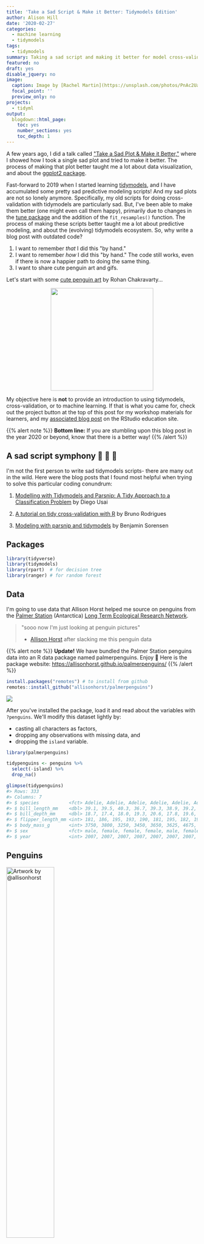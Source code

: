 ```yaml
---
title: 'Take a Sad Script & Make it Better: Tidymodels Edition'
author: Alison Hill
date: '2020-02-27'
categories:
  - machine learning
  - tidymodels
tags:
  - tidymodels
summary: Taking a sad script and making it better for model cross-validation.
featured: no
draft: yes
disable_jquery: no
image:
  caption: Image by [Rachel Martin](https://unsplash.com/photos/PnAc2UaeqII)
  focal_point: ''
  preview_only: no
projects:
  - tidyml
output:
  blogdown::html_page:
    toc: yes
    number_sections: yes
    toc_depth: 1
---
```





A few years ago, I did a talk called ["Take a Sad Plot & Make it Better,"](/talk/2018-ohsu-sad-plot-better/) where I showed how I took a single sad plot and tried to make it better. The process of making that plot better taught me a lot about data visualization, and about the [ggplot2 package](https://ggplot2.tidyverse.org/). 

Fast-forward to 2019 when I started learning [tidymodels](https://github.com/tidymodels/), and I have accumulated some pretty sad predictive modeling scripts! And my sad plots are not so lonely anymore. Specifically, my old scripts for doing cross-validation with tidymodels are particularly sad. But, I've been able to make them better (one might even call them happy), primarily due to changes in the [tune package](https://tidymodels.github.io/tune/) and the addition of the `fit_resamples()` function. The process of making these scripts better taught me a lot about predictive modeling, and about the (evolving) tidymodels ecosystem. So, why write a blog post with outdated code?

1. I want to remember *that* I did this "by hand."
1. I want to remember *how* I did this "by hand." The code still works, even if there is now a happier path to doing the same thing.
1. I want to share cute penguin art and gifs.

Let's start with some [cute penguin art](http://www.greenhumour.com/2018/04/penguins-of-world.html) by Rohan Chakravarty...

<a href="http://www.greenhumour.com/2018/04/penguins-of-world.html" target="_blank"><img src="penguins-of-the-world.JPG" width="270" style="display: block; margin: auto;" /></a>


My objective here is **not** to provide an introduction to using tidymodels, cross-validation, or to machine learning. If that is what you came for, check out the project button at the top of this post for my workshop materials for learners, and my [associated blog post](https://education.rstudio.com/blog/2020/02/conf20-intro-ml/) on the RStudio education site.

{{% alert note %}}
**Bottom line:** If you are stumbling upon this blog post in the year 2020 or beyond, know that there is a better way!
{{% /alert %}}

## A sad script symphony 🎻 🎷 🎹

I'm not the first person to write sad tidymodels scripts- there are many out in the wild. Here were the blog posts that I found most helpful when trying to solve this particular coding conundrum:

1. [Modelling with Tidymodels and Parsnip: A Tidy Approach to a Classification Problem](https://towardsdatascience.com/modelling-with-tidymodels-and-parsnip-bae2c01c131c) by Diego Usai

1. [A tutorial on tidy cross-validation with R](https://www.brodrigues.co/blog/2018-11-25-tidy_cv/) by Bruno Rodrigues

1. [Modeling with parsnip and tidymodels](https://www.benjaminsorensen.me/post/modeling-with-parsnip-and-tidymodels/) by Benjamin Sorensen

## Packages


```r
library(tidyverse)
library(tidymodels)
library(rpart)  # for decision tree
library(ranger) # for random forest
```



## Data

I'm going to use data that Allison Horst helped me source on penguins from the [Palmer Station](https://en.wikipedia.org/wiki/Palmer_Station) (Antarctica) [Long Term Ecological Research Network](https://lternet.edu/).

> "sooo now I'm just looking at penguin pictures"
> - [Allison Horst](https://twitter.com/allison_horst?lang=en) after slacking me this penguin data


{{% alert note %}}
**Update!** We have bundled the Palmer Station penguins data into an R data package named palmerpenguins. Enjoy :penguin: Here is the package website: https://allisonhorst.github.io/palmerpenguins/
{{% /alert %}}


```r
install.packages("remotes") # to install from github
remotes::install_github("allisonhorst/palmerpenguins")
```

![](https://allisonhorst.github.io/palmerpenguins/reference/figures/logo.png)


After you've installed the package, load it and read about the variables with `?penguins`. We'll modify this dataset lightly by:

+ casting all characters as factors,
+ dropping any observations with missing data, and 
+ dropping the `island` variable.


```r
library(palmerpenguins)

tidypenguins <- penguins %>% 
  select(-island) %>% 
  drop_na()

glimpse(tidypenguins)
#> Rows: 333
#> Columns: 7
#> $ species           <fct> Adelie, Adelie, Adelie, Adelie, Adelie, Adelie, Adel~
#> $ bill_length_mm    <dbl> 39.1, 39.5, 40.3, 36.7, 39.3, 38.9, 39.2, 41.1, 38.6~
#> $ bill_depth_mm     <dbl> 18.7, 17.4, 18.0, 19.3, 20.6, 17.8, 19.6, 17.6, 21.2~
#> $ flipper_length_mm <int> 181, 186, 195, 193, 190, 181, 195, 182, 191, 198, 18~
#> $ body_mass_g       <int> 3750, 3800, 3250, 3450, 3650, 3625, 4675, 3200, 3800~
#> $ sex               <fct> male, female, female, female, male, female, male, fe~
#> $ year              <int> 2007, 2007, 2007, 2007, 2007, 2007, 2007, 2007, 2007~
```

## Penguins

<div class="figure">
<img src="https://allisonhorst.github.io/palmerpenguins/man/figures/lter_penguins.png" alt="Artwork by @allisonhorst" width="50%" />
<p class="caption">Figure 1: Artwork by @allisonhorst</p>
</div>


This data included structural size measurements of penguins like their bill length, flipper length, and body mass. It also included each penguin's species and sex. I'm going to use this data to try to predict penguin body mass. Sadly, we only have data for three distinct penguin species:


```r
tidypenguins %>% 
  count(species)
#> # A tibble: 3 x 2
#>   species       n
#>   <fct>     <int>
#> 1 Adelie      146
#> 2 Chinstrap    68
#> 3 Gentoo      119
```

Here is a lineup:

<img src="https://www.bas.ac.uk/wp-content/uploads/2015/04/Penguin-heights.jpg" style="display: block; margin: auto;" />

From: https://www.bas.ac.uk/about/antarctica/wildlife/penguins/

Looks like we have data for 3 of the smaller penguin species (of those pictured here).

First, let's build a simple linear regression model to predict body mass from flipper length.


```r
ggplot(tidypenguins, aes(x = flipper_length_mm, y = body_mass_g)) +
  geom_point(color = "salmon", size = 3, alpha = .9) +
  geom_smooth(method = "lm") +
  theme_penguin()
```

<img src="figs/unnamed-chunk-9-1.png" width="672" />

Not bad! Looks promising. To actually fit a linear regression model, you might be used to something like this in R:


```r
penguin_mod <- lm(body_mass_g ~ flipper_length_mm, data = tidypenguins)
summary(penguin_mod)
#> 
#> Call:
#> lm(formula = body_mass_g ~ flipper_length_mm, data = tidypenguins)
#> 
#> Residuals:
#>      Min       1Q   Median       3Q      Max 
#> -1057.33  -259.79   -12.24   242.97  1293.89 
#> 
#> Coefficients:
#>                   Estimate Std. Error t value Pr(>|t|)    
#> (Intercept)       -5872.09     310.29  -18.93   <2e-16 ***
#> flipper_length_mm    50.15       1.54   32.56   <2e-16 ***
#> ---
#> Signif. codes:  0 '***' 0.001 '**' 0.01 '*' 0.05 '.' 0.1 ' ' 1
#> 
#> Residual standard error: 393.3 on 331 degrees of freedom
#> Multiple R-squared:  0.7621,	Adjusted R-squared:  0.7614 
#> F-statistic:  1060 on 1 and 331 DF,  p-value: < 2.2e-16
```

But we aren't going to stick with this. We are going to use tidymodels, with the goal of generating accurate predictions for future, yet-to-be-seen penguins.

![](https://media.giphy.com/media/C0EYVrLCgnYdy/giphy.gif)

## tidymodels 101

The code provided in the section below is *not* particularly sad 🐧. If you are embarking on learning tidymodels, you'll need to use this same kind of code as the building blocks for any predictive modeling pipeline.

### Parsnip: build the model

This step is really three, using only the [parsnip package](https://tidymodels.github.io/parsnip/):


```r
lm_spec <- 
  linear_reg() %>%       # pick model
  set_engine("lm") %>%   # set engine
  set_mode("regression") # set mode

lm_spec
#> Linear Regression Model Specification (regression)
#> 
#> Computational engine: lm
```

Things that are missing: data (we haven't touched it yet) and a formula (no data, no variables, no twiddle `~`). This is an *abstract* model specification. See other possible parsnip models [here](https://tidymodels.github.io/parsnip/articles/articles/Models.html).

### Recipe: not happening here, folks

This is where you would normally insert some code for feature engineering using the [recipes package](https://tidymodels.github.io/recipes/). But previously this required functions named `prep()`, `bake()`, `juice()`- so I'm willfully ignoring that for now. There will be no recipes involving penguins.

![](https://media.giphy.com/media/H4uE6w9G1uK4M/giphy.gif)

### Rsample: initial split

We'll use the [rsample package](https://tidymodels.github.io/rsample/) to split (*ayee! I promise no penguins were hurt in the writing of this blog post*) the penguins up into two datasets: training and testing. If you are unfamiliar with this practice, read up on [the holdout method](https://sebastianraschka.com/blog/2016/model-evaluation-selection-part1.html#resubstitution-validation-and-the-holdout-method).


```r
penguin_split <- initial_split(tidypenguins, strata = species)
penguin_train <- training(penguin_split)
penguin_test  <- testing(penguin_split)
```

### Fitting the model once

Fitting a single model once is...not *exactly* the hardest part. 

![](https://media.giphy.com/media/4KALRmOb8uwbC/giphy.gif)

This is essentially the workflow from this [early blog post](https://rviews.rstudio.com/2019/06/19/a-gentle-intro-to-tidymodels/).


```r
set.seed(0)

lm_spec %>% 
  
  # train: get fitted model
  fit(body_mass_g ~ ., data = penguin_train) %>% 
  
  # test: get predictions
  predict(new_data = penguin_test) %>% 
  
  # compare: get metrics
  bind_cols(penguin_test) %>% 
  rmse(truth = body_mass_g, estimate = .pred)
#> # A tibble: 1 x 3
#>   .metric .estimator .estimate
#>   <chr>   <chr>          <dbl>
#> 1 rmse    standard        265.
```


### Fitting the model with a function

If you squint, you might see that I could make this into a function like below:


```r
get_rmse <- function(model_spec, split) {
  
  model_spec %>% 
    
    # train: get fitted model
    fit(body_mass_g ~ ., data = training(split)) %>% 
    
    # test: get predictions
    predict(new_data = testing(split)) %>% 
    
    # compare: get metrics
    bind_cols(testing(split)) %>% 
    rmse(truth = body_mass_g, estimate = .pred)
  
}
```

And I could use it to fit a linear regression model:


```r
set.seed(0)
get_rmse(model_spec = lm_spec, split = penguin_split)
#> # A tibble: 1 x 3
#>   .metric .estimator .estimate
#>   <chr>   <chr>          <dbl>
#> 1 rmse    standard        265.
```

I could also build up a tibble that includes the results, if I wanted to save the predicted values, for example:


```r
get_preds <- function(model_spec, split){
  
  # train: get fitted model
  fit_model <- model_spec %>% 
    fit(body_mass_g ~ ., data = training(split))
  
  # test: get predictions
  preds <- fit_model %>% 
    predict(new_data = testing(split)) %>% 
    bind_cols(testing(split) %>% select(body_mass_g, species))

  preds
}

set.seed(0)
penguin_preds <- get_preds(model_spec = lm_spec, split = penguin_split)
```

Then I can work with the predicted values, like plotting the fitted body mass estimates against the residuals.


```r
ggplot(penguin_preds, aes(x = .pred, y = (.pred - body_mass_g))) +
  geom_point(aes(colour = species), size = 3, alpha = .8) +
  geom_smooth(method = "lm") +
  theme_penguin() +
  scico::scale_colour_scico_d(end = .8) +
  ggtitle("Residuals vs Fitted")
#> `geom_smooth()` using formula 'y ~ x'
#> Warning in grid.Call(C_textBounds, as.graphicsAnnot(x$label), x$x, x$y, : font
#> family not found in Windows font database

#> Warning in grid.Call(C_textBounds, as.graphicsAnnot(x$label), x$x, x$y, : font
#> family not found in Windows font database
#> Warning in grid.Call(C_stringMetric, as.graphicsAnnot(x$label)): font family not
#> found in Windows font database
#> Warning in grid.Call(C_textBounds, as.graphicsAnnot(x$label), x$x, x$y, : font
#> family not found in Windows font database

#> Warning in grid.Call(C_textBounds, as.graphicsAnnot(x$label), x$x, x$y, : font
#> family not found in Windows font database

#> Warning in grid.Call(C_textBounds, as.graphicsAnnot(x$label), x$x, x$y, : font
#> family not found in Windows font database

#> Warning in grid.Call(C_textBounds, as.graphicsAnnot(x$label), x$x, x$y, : font
#> family not found in Windows font database

#> Warning in grid.Call(C_textBounds, as.graphicsAnnot(x$label), x$x, x$y, : font
#> family not found in Windows font database

#> Warning in grid.Call(C_textBounds, as.graphicsAnnot(x$label), x$x, x$y, : font
#> family not found in Windows font database

#> Warning in grid.Call(C_textBounds, as.graphicsAnnot(x$label), x$x, x$y, : font
#> family not found in Windows font database

#> Warning in grid.Call(C_textBounds, as.graphicsAnnot(x$label), x$x, x$y, : font
#> family not found in Windows font database

#> Warning in grid.Call(C_textBounds, as.graphicsAnnot(x$label), x$x, x$y, : font
#> family not found in Windows font database

#> Warning in grid.Call(C_textBounds, as.graphicsAnnot(x$label), x$x, x$y, : font
#> family not found in Windows font database
#> Warning in grid.Call.graphics(C_text, as.graphicsAnnot(x$label), x$x, x$y, :
#> font family not found in Windows font database
#> Warning in grid.Call(C_textBounds, as.graphicsAnnot(x$label), x$x, x$y, : font
#> family not found in Windows font database

#> Warning in grid.Call(C_textBounds, as.graphicsAnnot(x$label), x$x, x$y, : font
#> family not found in Windows font database

#> Warning in grid.Call(C_textBounds, as.graphicsAnnot(x$label), x$x, x$y, : font
#> family not found in Windows font database
```

<img src="figs/unnamed-chunk-17-1.png" width="672" />

```r

# compare: get metrics
penguin_preds %>% 
  rmse(truth = body_mass_g, estimate = .pred)
#> # A tibble: 1 x 3
#>   .metric .estimator .estimate
#>   <chr>   <chr>          <dbl>
#> 1 rmse    standard        265.
```


Or I could fit a regression tree model with a new model spec:


```r
# regression tree model spec
rt_spec <-
  decision_tree() %>% 
  set_engine("rpart") %>% 
  set_mode("regression")

# get rmse
set.seed(0)
get_preds(model_spec = rt_spec, 
          split = penguin_split) %>% 
  rmse(truth = body_mass_g, estimate = .pred)
#> # A tibble: 1 x 3
#>   .metric .estimator .estimate
#>   <chr>   <chr>          <dbl>
#> 1 rmse    standard        311.
```

Or a random forest:

```r
# random forest model spec
rf_spec <-
  rand_forest() %>% 
  set_engine("ranger") %>% 
  set_mode("regression")

# get rmse
set.seed(0)
get_preds(model_spec = rf_spec, 
          split = penguin_split) %>% 
  rmse(truth = body_mass_g, estimate = .pred)
#> # A tibble: 1 x 3
#>   .metric .estimator .estimate
#>   <chr>   <chr>          <dbl>
#> 1 rmse    standard        294.
```

But, unfortunately, I shouldn't be predicting with the test set over and over again like this. It isn't good practice to predict with the test set > 1 time. What is a good predictive modeler to do? I should be saving (holding out) the test set and use it to generate predictions exactly once, at the very end &mdash; after I've compared different models, selected my features, and tuned my hyperparameters. How do you do this? You do [cross-validation](https://sebastianraschka.com/blog/2016/model-evaluation-selection-part3.html) with the training set, and you leave the testing set for [*the very last fit you do*](https://tidymodels.github.io/tune/reference/last_fit.html).

![](https://media.giphy.com/media/uwlDAujt3w9mU/giphy.gif)

## Hey Jude, don't make it sad 🎶

Now, for the 😭 part- let's add cross-validation! To do this, we'll use a function called [`rsample::vfold_cv()`](https://tidymodels.github.io/rsample/reference/vfold_cv.html).


```r
# add the cv step here
set.seed(0)
penguin_folds <- vfold_cv(data = penguin_train, strata = "species")

penguin_folds
#> #  10-fold cross-validation using stratification 
#> # A tibble: 10 x 2
#>    splits           id    
#>    <list>           <chr> 
#>  1 <split [223/26]> Fold01
#>  2 <split [224/25]> Fold02
#>  3 <split [224/25]> Fold03
#>  4 <split [224/25]> Fold04
#>  5 <split [224/25]> Fold05
#>  6 <split [224/25]> Fold06
#>  7 <split [224/25]> Fold07
#>  8 <split [224/25]> Fold08
#>  9 <split [224/25]> Fold09
#> 10 <split [226/23]> Fold10
```


The process of training, testing, and computing metrics gets a lot harder when you need to do this across 10 folds, each with a different data split. I eventually worked out three approaches, which I show below. All require some level of comfort with iteration using the [purrr package](https://purrr.tidyverse.org/).

### Function with minimal purrr-ing

This approach is essentially a mega-function, that we then use purrr to map across each fold.

I'm going to change a few things from my previous `get_preds()` function:

1. `training(split)` -> `analysis(split)` 
1. `testing(split)` -> `assessment(split)`
1. I also added the `rsample::add_resample_id()` function to keep track of the fold number.
1. I saved the predictions now as a list column.

To build up this function, my strategy was to figure out how to work with one fold, then I knew I'd be able to use `purrr::map_df()` to apply it across multiple folds.


```r
# Figure it out for one fold
get_fold_results <- function(model_spec, split){
  
  # train: get fitted model for each fold
  fits <- model_spec %>% 
    fit(body_mass_g ~ ., data = analysis(split))
  
  # test: get predictions on for each fold
  preds <- fits %>% 
    predict(new_data = assessment(split)) %>% 
    bind_cols(assessment(split)) 
  
  # compare: compute metric for each fold
  rmse <- assessment(split)  %>% 
    summarize(rmse = rmse_vec(truth = body_mass_g, 
                              estimate = preds$.pred))
  
  rmse %>% 
    # add fold identifier column
    rsample::add_resample_id(split = split) %>% 
    as_tibble() %>% 
    # add predictions
    mutate(preds = list(preds))
}
```

I tried this function with a single fold first:


```r
set.seed(0)
get_fold_results(
    split      = penguin_folds$splits[[1]], 
    model_spec = rt_spec
  )
#> # A tibble: 1 x 3
#>    rmse id     preds            
#>   <dbl> <chr>  <list>           
#> 1  304. Fold01 <tibble [26 x 8]>
```

Next, I used purrr- but just once. The function `get_fold_results` is doing **most** of the work for us, but I needed purrr to map it across each fold.


```r
set.seed(0)
kfold_results <- 
  map_df(
    penguin_folds$splits, 
    ~get_fold_results(.x, model = rt_spec))
kfold_results
#> # A tibble: 10 x 3
#>     rmse id     preds            
#>    <dbl> <chr>  <list>           
#>  1  304. Fold01 <tibble [26 x 8]>
#>  2  301. Fold02 <tibble [25 x 8]>
#>  3  286. Fold03 <tibble [25 x 8]>
#>  4  320. Fold04 <tibble [25 x 8]>
#>  5  301. Fold05 <tibble [25 x 8]>
#>  6  395. Fold06 <tibble [25 x 8]>
#>  7  339. Fold07 <tibble [25 x 8]>
#>  8  328. Fold08 <tibble [25 x 8]>
#>  9  256. Fold09 <tibble [25 x 8]>
#> 10  318. Fold10 <tibble [23 x 8]>
```

Here we are still left with 10 RMSE values- one for each of the 10 folds. We don't care too much about by fold- the power is in the aggregate. Specifically, we mainly care about the central tendency and spread of these RMSE values. Let's finish by combining (or aggregating) these metrics.


```r
kfold_results %>% 
  summarize(mean_rmse = mean(rmse), sd_rmse = sd(rmse))
#> # A tibble: 1 x 2
#>   mean_rmse sd_rmse
#>       <dbl>   <dbl>
#> 1      315.    36.6
```

So, this works. But, can you imagine doing it again? Without errors? Can you imagine teaching it?

![](https://media.giphy.com/media/bmGmHZ5khMjN6/giphy.gif)


### Purrr-to-the-max

This approach is `purrr::map()` (and friends) on steriods. We use vanilla `map()`, `map2()`, *and* `map2_dbl()` here. We also use [anonymous functions as a formula](https://jennybc.github.io/purrr-tutorial/ls03_map-function-syntax.html#anonymous_function,_formula), *and* the pipe operator within those anonymous functions.


```r
set.seed(0)
penguin_res <- penguin_folds %>% 
  mutate(
    
    # train: get fitted model for each fold
    train_set  = map(splits, analysis),
    fit_models = map(train_set, ~rt_spec %>% 
                                    fit(body_mass_g ~ ., 
                                        data = .x)),
    
    # test: get predictions for each fold
    test_set   = map(splits, assessment),
    estimates  = map2(fit_models, 
                      test_set, 
                      ~.x %>% 
                        predict(.y)),
    
    # compare: compute metric for each fold
    rmse       = map2_dbl(test_set, 
                          estimates, 
                          ~rmse_vec(truth = .x$body_mass_g, 
                                    estimate = .y$.pred))
  )

penguin_res
#> #  10-fold cross-validation using stratification 
#> # A tibble: 10 x 7
#>    splits           id     train_set    fit_models test_set    estimates    rmse
#>    <list>           <chr>  <list>       <list>     <list>      <list>      <dbl>
#>  1 <split [223/26]> Fold01 <tibble [22~ <fit[+]>   <tibble [2~ <tibble [2~  304.
#>  2 <split [224/25]> Fold02 <tibble [22~ <fit[+]>   <tibble [2~ <tibble [2~  301.
#>  3 <split [224/25]> Fold03 <tibble [22~ <fit[+]>   <tibble [2~ <tibble [2~  286.
#>  4 <split [224/25]> Fold04 <tibble [22~ <fit[+]>   <tibble [2~ <tibble [2~  320.
#>  5 <split [224/25]> Fold05 <tibble [22~ <fit[+]>   <tibble [2~ <tibble [2~  301.
#>  6 <split [224/25]> Fold06 <tibble [22~ <fit[+]>   <tibble [2~ <tibble [2~  395.
#>  7 <split [224/25]> Fold07 <tibble [22~ <fit[+]>   <tibble [2~ <tibble [2~  339.
#>  8 <split [224/25]> Fold08 <tibble [22~ <fit[+]>   <tibble [2~ <tibble [2~  328.
#>  9 <split [224/25]> Fold09 <tibble [22~ <fit[+]>   <tibble [2~ <tibble [2~  256.
#> 10 <split [226/23]> Fold10 <tibble [22~ <fit[+]>   <tibble [2~ <tibble [2~  318.

penguin_res %>% 
  summarise(mean_rmse = mean(rmse), sd_rmse = sd(rmse))
#> # A tibble: 1 x 2
#>   mean_rmse sd_rmse
#>       <dbl>   <dbl>
#> 1      315.    36.6
```



### The purrr mash-up

Another way I worked out was largely after reviewing Max's slides from previous workshops. This is basically a mash-up of my previous two approaches, where we write laser-focused functions that each do one thing, then use purrr to apply those functions across the folds. This way is nice(r) for showing in slides as you can incrementally build up the results table. Let's see this sad script in action...

#### Round 1


```r
set.seed(0) # for reproducibility

# train: get fitted model for a split
get_fits <- function(split, model_spec){
  model_spec %>% 
    fit(body_mass_g ~ ., 
        data = analysis(split))
}

# train: get fitted models across folds
penguin_purrr <- penguin_folds %>% 
  mutate(rt_fits = map(splits, get_fits, rt_spec))

penguin_purrr
#> #  10-fold cross-validation using stratification 
#> # A tibble: 10 x 3
#>    splits           id     rt_fits 
#>    <list>           <chr>  <list>  
#>  1 <split [223/26]> Fold01 <fit[+]>
#>  2 <split [224/25]> Fold02 <fit[+]>
#>  3 <split [224/25]> Fold03 <fit[+]>
#>  4 <split [224/25]> Fold04 <fit[+]>
#>  5 <split [224/25]> Fold05 <fit[+]>
#>  6 <split [224/25]> Fold06 <fit[+]>
#>  7 <split [224/25]> Fold07 <fit[+]>
#>  8 <split [224/25]> Fold08 <fit[+]>
#>  9 <split [224/25]> Fold09 <fit[+]>
#> 10 <split [226/23]> Fold10 <fit[+]>
```

#### Round 2


```r
# test: get predictions for a split
get_preds <- function(split, fit_df) {
  
  fit_df %>% 
    predict(new_data = assessment(split)) %>% 
    bind_cols(assessment(split))
  
}

# test: get predictions across folds
penguin_purrr <- penguin_purrr %>% 
  mutate(rt_preds = map2(splits, rt_fits, get_preds))

penguin_purrr
#> #  10-fold cross-validation using stratification 
#> # A tibble: 10 x 4
#>    splits           id     rt_fits  rt_preds         
#>    <list>           <chr>  <list>   <list>           
#>  1 <split [223/26]> Fold01 <fit[+]> <tibble [26 x 8]>
#>  2 <split [224/25]> Fold02 <fit[+]> <tibble [25 x 8]>
#>  3 <split [224/25]> Fold03 <fit[+]> <tibble [25 x 8]>
#>  4 <split [224/25]> Fold04 <fit[+]> <tibble [25 x 8]>
#>  5 <split [224/25]> Fold05 <fit[+]> <tibble [25 x 8]>
#>  6 <split [224/25]> Fold06 <fit[+]> <tibble [25 x 8]>
#>  7 <split [224/25]> Fold07 <fit[+]> <tibble [25 x 8]>
#>  8 <split [224/25]> Fold08 <fit[+]> <tibble [25 x 8]>
#>  9 <split [224/25]> Fold09 <fit[+]> <tibble [25 x 8]>
#> 10 <split [226/23]> Fold10 <fit[+]> <tibble [23 x 8]>
```


#### aaaand Round 3


```r
# compare: compute metric for a split
get_rmse <- function(pred_df) {
  
  pred_df %>% 
    rmse(truth    = body_mass_g, 
         estimate = .pred) %>% 
    pluck(".estimate")
  
}

# compare: compute metric across folds
penguin_purrr <- penguin_purrr %>% 
  mutate(rt_rmse = map_dbl(rt_preds, get_rmse))

penguin_purrr
#> #  10-fold cross-validation using stratification 
#> # A tibble: 10 x 5
#>    splits           id     rt_fits  rt_preds          rt_rmse
#>    <list>           <chr>  <list>   <list>              <dbl>
#>  1 <split [223/26]> Fold01 <fit[+]> <tibble [26 x 8]>    304.
#>  2 <split [224/25]> Fold02 <fit[+]> <tibble [25 x 8]>    301.
#>  3 <split [224/25]> Fold03 <fit[+]> <tibble [25 x 8]>    286.
#>  4 <split [224/25]> Fold04 <fit[+]> <tibble [25 x 8]>    320.
#>  5 <split [224/25]> Fold05 <fit[+]> <tibble [25 x 8]>    301.
#>  6 <split [224/25]> Fold06 <fit[+]> <tibble [25 x 8]>    395.
#>  7 <split [224/25]> Fold07 <fit[+]> <tibble [25 x 8]>    339.
#>  8 <split [224/25]> Fold08 <fit[+]> <tibble [25 x 8]>    328.
#>  9 <split [224/25]> Fold09 <fit[+]> <tibble [25 x 8]>    256.
#> 10 <split [226/23]> Fold10 <fit[+]> <tibble [23 x 8]>    318.
```

Finally, summarizing as I did before:


```r
penguin_purrr %>% 
  summarize(mean_rmse = mean(rt_rmse), sd_rmse = sd(rt_rmse))
#> # A tibble: 1 x 2
#>   mean_rmse sd_rmse
#>       <dbl>   <dbl>
#> 1      315.    36.6
```

In practice, if you did all these at once instead of incrementally, it would look like:


```r
set.seed(0)
penguin_folds %>% 
  
  # train: get fitted model for a split
  mutate(rt_fits = map(splits, get_fits, rt_spec)) %>% 
  
  # test: get predictions on for each fold
  mutate(rt_preds = map2(splits, rt_fits, get_preds)) %>% 
  
  # compare: compute metric for each fold
  mutate(rt_rmse = map_dbl(rt_preds, get_rmse))
#> #  10-fold cross-validation using stratification 
#> # A tibble: 10 x 5
#>    splits           id     rt_fits  rt_preds          rt_rmse
#>    <list>           <chr>  <list>   <list>              <dbl>
#>  1 <split [223/26]> Fold01 <fit[+]> <tibble [26 x 8]>    304.
#>  2 <split [224/25]> Fold02 <fit[+]> <tibble [25 x 8]>    301.
#>  3 <split [224/25]> Fold03 <fit[+]> <tibble [25 x 8]>    286.
#>  4 <split [224/25]> Fold04 <fit[+]> <tibble [25 x 8]>    320.
#>  5 <split [224/25]> Fold05 <fit[+]> <tibble [25 x 8]>    301.
#>  6 <split [224/25]> Fold06 <fit[+]> <tibble [25 x 8]>    395.
#>  7 <split [224/25]> Fold07 <fit[+]> <tibble [25 x 8]>    339.
#>  8 <split [224/25]> Fold08 <fit[+]> <tibble [25 x 8]>    328.
#>  9 <split [224/25]> Fold09 <fit[+]> <tibble [25 x 8]>    256.
#> 10 <split [226/23]> Fold10 <fit[+]> <tibble [23 x 8]>    318.
```

When you put it like *that*, it doesn't look like so much work! But, this way hides how much work it takes to write those 3 custom functions: `get_fits()`, `get_preds()`, and `get_rmse()`. And we still had to use vanilla `map()`, `map2()`, *and* `map2_dbl()`.


## Make it better

I kept a learning log while working through the all the above code, and I wrote down these notes to myself:

1. It is very easy to do the wrong thing; it is very hard to do the right thing.

1. I lost sight many times of what the code I was writing was doing, because I was using up so much cognitive energy on getting the code to just work.

1. I thought I knew how to use purrr...

If you have made it this far, I'm pretty sure I don't need to convince you that a better way to do cross-validation using tidymodels would be more pleasant to do more than once. It would also be less prone to error due to me copying-and-pasting repeatedly, and making stupid mistakes that would be difficult to spot with so much cluttered code. Luckily, [`tune::fit_resamples()`](https://tidymodels.github.io/tune/reference/fit_resamples.html) came along to take a sad script and make it better:


```r
penguin_party <-
  tune::fit_resamples(
    rt_spec,
    body_mass_g ~ .,
    resamples = penguin_folds
)
```

Here is the beautiful output from that function:


```r
penguin_party
#> # Resampling results
#> # 10-fold cross-validation using stratification 
#> # A tibble: 10 x 4
#>    splits           id     .metrics         .notes          
#>    <list>           <chr>  <list>           <list>          
#>  1 <split [223/26]> Fold01 <tibble [2 x 4]> <tibble [0 x 1]>
#>  2 <split [224/25]> Fold02 <tibble [2 x 4]> <tibble [0 x 1]>
#>  3 <split [224/25]> Fold03 <tibble [2 x 4]> <tibble [0 x 1]>
#>  4 <split [224/25]> Fold04 <tibble [2 x 4]> <tibble [0 x 1]>
#>  5 <split [224/25]> Fold05 <tibble [2 x 4]> <tibble [0 x 1]>
#>  6 <split [224/25]> Fold06 <tibble [2 x 4]> <tibble [0 x 1]>
#>  7 <split [224/25]> Fold07 <tibble [2 x 4]> <tibble [0 x 1]>
#>  8 <split [224/25]> Fold08 <tibble [2 x 4]> <tibble [0 x 1]>
#>  9 <split [224/25]> Fold09 <tibble [2 x 4]> <tibble [0 x 1]>
#> 10 <split [226/23]> Fold10 <tibble [2 x 4]> <tibble [0 x 1]>
```


Now, to see all the stuff inside this `penguin_party`, we can use tune's `collect_*` functions.


```r
penguin_party %>% 
  collect_metrics()
#> # A tibble: 2 x 6
#>   .metric .estimator    mean     n std_err .config             
#>   <chr>   <chr>        <dbl> <int>   <dbl> <chr>               
#> 1 rmse    standard   315.       10 11.6    Preprocessor1_Model1
#> 2 rsq     standard     0.844    10  0.0185 Preprocessor1_Model1
```

To see the predictions, we need to add use [`control_resamples()`](https://tidymodels.github.io/tune/reference/control_grid.html):


```r
penguin_party <-
  tune::fit_resamples(
    rt_spec,
    body_mass_g ~ .,
    resamples = penguin_folds,
    control = control_resamples(save_pred = TRUE) # add this line
)
```

Then we collect the predictions.


```r
penguin_party %>% 
  collect_predictions()
#> # A tibble: 249 x 5
#>    id     .pred  .row body_mass_g .config             
#>    <chr>  <dbl> <int>       <int> <chr>               
#>  1 Fold01 3428.     4        3200 Preprocessor1_Model1
#>  2 Fold01 3428.    11        3800 Preprocessor1_Model1
#>  3 Fold01 3979.    14        3550 Preprocessor1_Model1
#>  4 Fold01 3428.    25        3000 Preprocessor1_Model1
#>  5 Fold01 3428.    36        3550 Preprocessor1_Model1
#>  6 Fold01 3979.    40        4050 Preprocessor1_Model1
#>  7 Fold01 3428.    64        3550 Preprocessor1_Model1
#>  8 Fold01 3428.    69        2900 Preprocessor1_Model1
#>  9 Fold01 3979.    70        4100 Preprocessor1_Model1
#> 10 Fold01 3428.    84        3350 Preprocessor1_Model1
#> # ... with 239 more rows
```

Now, isn't that better?

![](https://media.giphy.com/media/daeKl3P4SissU/giphy.gif)<!-- -->

